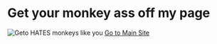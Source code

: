 # Get your monkey ass off my page
![Geto HATES monkeys like you](https://github.com/user-attachments/assets/08802f89-c68b-439b-8425-d60e6faa117d)
[Go to Main Site](https://sites.google.com/student.harmonytx.org/kjunlimitedflexworks)
